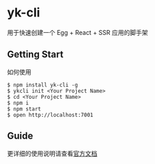 # yk-cli

用于快速创建一个 Egg + React + SSR 应用的脚手架

## Getting Start

如何使用

```
$ npm install yk-cli -g
$ ykcli init <Your Project Name>
$ cd <Your Project Name>
$ npm i
$ npm start
$ open http://localhost:7001
```

## Guide

更详细的使用说明请查看[官方文档](http://ykfe.surge.sh)
